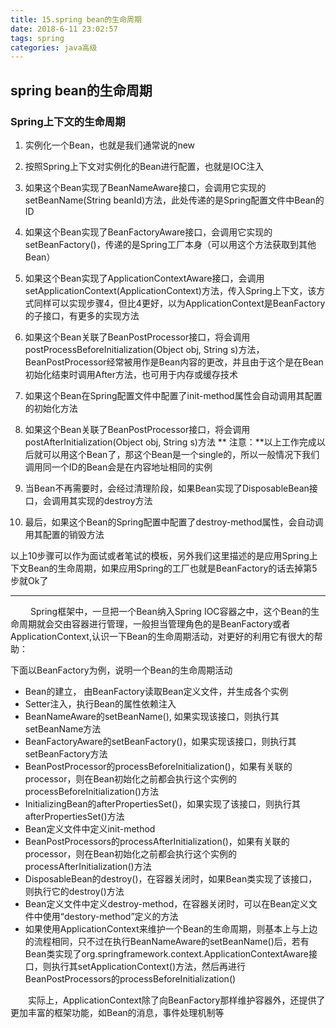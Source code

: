 ```yaml
---
title: 15.spring bean的生命周期
date: 2018-6-11 23:02:57
tags: spring
categories: java高级
---
```


## spring bean的生命周期

### Spring上下文的生命周期

1. 实例化一个Bean，也就是我们通常说的new

2. 按照Spring上下文对实例化的Bean进行配置，也就是IOC注入

3. 如果这个Bean实现了BeanNameAware接口，会调用它实现的setBeanName(String beanId)方法，此处传递的是Spring配置文件中Bean的ID
<!--more-->

4. 如果这个Bean实现了BeanFactoryAware接口，会调用它实现的setBeanFactory()，传递的是Spring工厂本身（可以用这个方法获取到其他Bean）

5. 如果这个Bean实现了ApplicationContextAware接口，会调用setApplicationContext(ApplicationContext)方法，传入Spring上下文，该方式同样可以实现步骤4，但比4更好，以为ApplicationContext是BeanFactory的子接口，有更多的实现方法

6. 如果这个Bean关联了BeanPostProcessor接口，将会调用postProcessBeforeInitialization(Object obj, String s)方法，BeanPostProcessor经常被用作是Bean内容的更改，并且由于这个是在Bean初始化结束时调用After方法，也可用于内存或缓存技术

7. 如果这个Bean在Spring配置文件中配置了init-method属性会自动调用其配置的初始化方法

8. 如果这个Bean关联了BeanPostProcessor接口，将会调用postAfterInitialization(Object obj, String s)方法
    ** 注意：**以上工作完成以后就可以用这个Bean了，那这个Bean是一个single的，所以一般情况下我们调用同一个ID的Bean会是在内容地址相同的实例

9. 当Bean不再需要时，会经过清理阶段，如果Bean实现了DisposableBean接口，会调用其实现的destroy方法

10. 最后，如果这个Bean的Spring配置中配置了destroy-method属性，会自动调用其配置的销毁方法

以上10步骤可以作为面试或者笔试的模板，另外我们这里描述的是应用Spring上下文Bean的生命周期，如果应用Spring的工厂也就是BeanFactory的话去掉第5步就Ok了

 
--------------------

&emsp;&emsp;  Spring框架中，一旦把一个Bean纳入Spring IOC容器之中，这个Bean的生命周期就会交由容器进行管理，一般担当管理角色的是BeanFactory或者ApplicationContext,认识一下Bean的生命周期活动，对更好的利用它有很大的帮助：

下面以BeanFactory为例，说明一个Bean的生命周期活动

* Bean的建立， 由BeanFactory读取Bean定义文件，并生成各个实例
* Setter注入，执行Bean的属性依赖注入
* BeanNameAware的setBeanName(), 如果实现该接口，则执行其setBeanName方法
* BeanFactoryAware的setBeanFactory()，如果实现该接口，则执行其setBeanFactory方法
* BeanPostProcessor的processBeforeInitialization()，如果有关联的processor，则在Bean初始化之前都会执行这个实例的processBeforeInitialization()方法
* InitializingBean的afterPropertiesSet()，如果实现了该接口，则执行其afterPropertiesSet()方法
* Bean定义文件中定义init-method
* BeanPostProcessors的processAfterInitialization()，如果有关联的processor，则在Bean初始化之前都会执行这个实例的processAfterInitialization()方法
* DisposableBean的destroy()，在容器关闭时，如果Bean类实现了该接口，则执行它的destroy()方法
* Bean定义文件中定义destroy-method，在容器关闭时，可以在Bean定义文件中使用“destory-method”定义的方法
* 如果使用ApplicationContext来维护一个Bean的生命周期，则基本上与上边的流程相同，只不过在执行BeanNameAware的setBeanName()后，若有Bean类实现了org.springframework.context.ApplicationContextAware接口，则执行其setApplicationContext()方法，然后再进行BeanPostProcessors的processBeforeInitialization()

&emsp;&emsp;实际上，ApplicationContext除了向BeanFactory那样维护容器外，还提供了更加丰富的框架功能，如Bean的消息，事件处理机制等